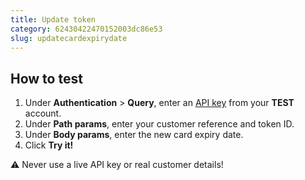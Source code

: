 ```yaml
---
title: Update token
category: 62430422470152003dc86e53
slug: updatecardexpirydate
---
```


## How to test

1. Under **Authentication** > **Query**, enter an [API key](https://docs.multisafepay.com/account/managing-websites/#viewing-the-site-id-api-key-and-secure-code) from your **TEST** account.
2. Under **Path params**, enter your customer reference and token ID.
3. Under **Body params**, enter the new card expiry date.
4. Click **Try it!**

:warning: Never use a live API key or real customer details!